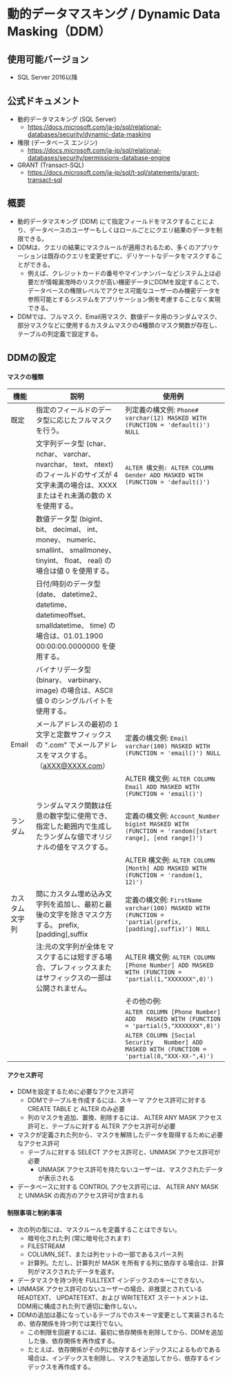 # 動的データマスキング / Dynamic Data Masking（DDM）

## 使用可能バージョン
- SQL Server 2016以降

## 公式ドキュメント
- 動的データマスキング (SQL Server)
  - https://docs.microsoft.com/ja-jp/sql/relational-databases/security/dynamic-data-masking
- 権限 (データベース エンジン)
  - https://docs.microsoft.com/ja-jp/sql/relational-databases/security/permissions-database-engine
- GRANT (Transact-SQL)
  - https://docs.microsoft.com/ja-jp/sql/t-sql/statements/grant-transact-sql

## 概要
- 動的データマスキング (DDM) にて指定フィールドをマスクすることにより、データベースのユーザーもしくはロールごとにクエリ結果のデータを制限できる。
- DDMは、クエリの結果にマスクルールが適用されるため、多くのアプリケーションは既存のクエリを変更せずに、デリケートなデータをマスクすることができる。
  - 例えば、クレジットカードの番号やマインナンバーなどシステム上は必要だが情報漏洩時のリスクが高い機密データにDDMを設定することで、データベースの権限レベルでアクセス可能なユーザーのみ機密データを参照可能とするシステムをアプリケーション側を考慮することなく実現できる。
- DDMでは、フルマスク、Email用マスク、数値データ用のランダムマスク、部分マスクなどに使用するカスタムマスクの4種類のマスク関数が存在し、テーブルの列定義で設定する。

## DDMの設定
#### マスクの種類
| 機能 | 説明 | 使用例 |
|----------------|-----------------------------------|--------------------------------------------------|
| 既定 | 指定のフィールドのデータ型に応じたフルマスクを行う。 | 列定義の構文例: `Phone#   varchar(12) MASKED WITH (FUNCTION = 'default()') NULL` |
| 　 | 文字列データ型 (char、 nchar、 varchar、 nvarchar、 text、 ntext) のフィールドのサイズが 4 文字未満の場合は、XXXX   またはそれ未満の数の X を使用する。  | `ALTER 構文例: ALTER COLUMN   Gender ADD MASKED WITH (FUNCTION = 'default()')` |
| 　 | 数値データ型 (bigint、 bit、 decimal、 int、 money、 numeric、smallint、 smallmoney、 tinyint、 float、 real) の場合は値 0 を使用する。 | 　 |
| 　 | 日付/時刻のデータ型 (date、 datetime2、 datetime、 datetimeoffset、smalldatetime、 time)   の場合は、01.01.1900 00:00:00.0000000 を使用する。 | 　 |
| 　 | バイナリデータ型 (binary、 varbinary、 image) の場合は、ASCII 値 0 のシングルバイトを使用する。 | 　 |
| Email | メールアドレスの最初の 1 文字と定数サフィックスの ".com" でメールアドレスをマスクする。（aXXX@XXXX.com） | 定義の構文例: `Email   varchar(100) MASKED WITH (FUNCTION = 'email()') NULL` |
| 　 | 　 | ALTER 構文例: `ALTER COLUMN   Email ADD MASKED WITH (FUNCTION = 'email()')` |
| ランダム | ランダムマスク関数は任意の数字型に使用でき、指定した範囲内で生成したランダムな値でオリジナルの値をマスクする。 | 定義の構文例: `Account_Number   bigint MASKED WITH (FUNCTION = 'random([start range], [end range])')` |
| 　 | 　 | ALTER 構文例: `ALTER COLUMN   [Month] ADD MASKED WITH (FUNCTION = 'random(1, 12)')` |
| カスタム文字列 | 間にカスタム埋め込み文字列を追加し、最初と最後の文字を除きマスク方する。 prefix,[padding],suffix | 定義の構文例: `FirstName   varchar(100) MASKED WITH (FUNCTION = 'partial(prefix,[padding],suffix)') NULL` |
| 　 | 注:元の文字列が全体をマスクするには短すぎる場合、プレフィックスまたはサフィックスの一部は公開されません。 | ALTER 構文例: `ALTER COLUMN   [Phone Number] ADD MASKED WITH (FUNCTION =   'partial(1,"XXXXXXX",0)')` |
| 　 | 　 | その他の例: |
| 　 | 　 | `ALTER COLUMN [Phone Number] ADD   MASKED WITH (FUNCTION = 'partial(5,"XXXXXXX",0)')` |
| 　 | 　 | `ALTER COLUMN [Social Security   Number] ADD MASKED WITH (FUNCTION = 'partial(0,"XXX-XX-",4)')` |

#### アクセス許可
- DDMを設定するために必要なアクセス許可
  - DDMでテーブルを作成するには、スキーマ アクセス許可に対する CREATE TABLE と ALTER のみ必要
  - 列のマスクを追加、置換、削除するには、 ALTER ANY MASK アクセス許可と、テーブルに対する ALTER アクセス許可が必要
- マスクが定義された列から、マスクを解除したデータを取得するために必要なアクセス許可
  - テーブルに対する SELECT アクセス許可と、UNMASK アクセス許可が必要
    - UNMASK アクセス許可を持たないユーザーは、マスクされたデータが表示される
- データベースに対する CONTROL アクセス許可には、 ALTER ANY MASK と UNMASK の両方のアクセス許可が含まれる

#### 制限事項と制約事項
- 次の列の型には、マスクルールを定義することはできない。
  - 暗号化された列 (常に暗号化されます)
  - FILESTREAM
  - COLUMN_SET、または列セットの一部であるスパース列
  - 計算列。ただし、計算列が MASK を所有する列に依存する場合は、計算列がマスクされたデータを返す。
- データマスクを持つ列を FULLTEXT インデックスのキーにできない。
- UNMASK アクセス許可のないユーザーの場合、非推奨とされている READTEXT、 UPDATETEXT、および WRITETEXT ステートメントは、DDM用に構成された列で適切に動作しない。
- DDMの追加は基になっているテーブルでのスキーマ変更として実装されるため、依存関係を持つ列では実行でない。
  - この制限を回避するには、最初に依存関係を削除してから、DDMを追加した後、依存関係を再作成する。
  - たとえば、依存関係がその列に依存するインデックスによるものである場合は、インデックスを削除し、マスクを追加してから、依存するインデックスを再作成する。
  
